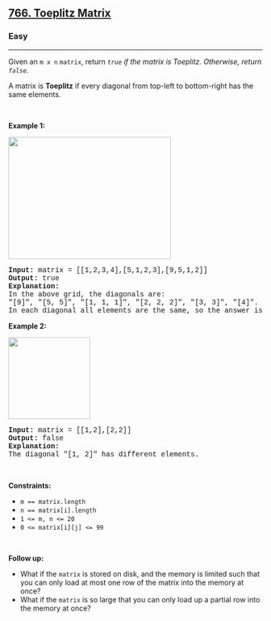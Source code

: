 <h2><a href="https://leetcode.com/problems/toeplitz-matrix/">766. Toeplitz Matrix</a></h2><h3>Easy</h3><hr><div><p>Given an <code style="font-family: monospace, Bangla646, sans-serif;">m x n</code> <code style="font-family: monospace, Bangla646, sans-serif;">matrix</code>, return&nbsp;<em><code style="font-family: monospace, Bangla646, sans-serif;">true</code>&nbsp;if the matrix is Toeplitz. Otherwise, return <code style="font-family: monospace, Bangla646, sans-serif;">false</code>.</em></p>

<p>A matrix is <strong>Toeplitz</strong> if every diagonal from top-left to bottom-right has the same elements.</p>

<p>&nbsp;</p>
<p><strong class="example">Example 1:</strong></p>
<img alt="" src="https://assets.leetcode.com/uploads/2020/11/04/ex1.jpg" style="width: 322px; height: 242px;">
<pre style="font-family: SFMono-Regular, Consolas, &quot;Liberation Mono&quot;, Menlo, Courier, monospace, Bangla646, sans-serif;"><strong>Input:</strong> matrix = [[1,2,3,4],[5,1,2,3],[9,5,1,2]]
<strong>Output:</strong> true
<strong>Explanation:</strong>
In the above grid, the&nbsp;diagonals are:
"[9]", "[5, 5]", "[1, 1, 1]", "[2, 2, 2]", "[3, 3]", "[4]".
In each diagonal all elements are the same, so the answer is True.
</pre>

<p><strong class="example">Example 2:</strong></p>
<img alt="" src="https://assets.leetcode.com/uploads/2020/11/04/ex2.jpg" style="width: 162px; height: 162px;">
<pre style="font-family: SFMono-Regular, Consolas, &quot;Liberation Mono&quot;, Menlo, Courier, monospace, Bangla646, sans-serif;"><strong>Input:</strong> matrix = [[1,2],[2,2]]
<strong>Output:</strong> false
<strong>Explanation:</strong>
The diagonal "[1, 2]" has different elements.
</pre>

<p>&nbsp;</p>
<p><strong>Constraints:</strong></p>

<ul>
	<li><code style="font-family: monospace, Bangla646, sans-serif;">m == matrix.length</code></li>
	<li><code style="font-family: monospace, Bangla646, sans-serif;">n == matrix[i].length</code></li>
	<li><code style="font-family: monospace, Bangla646, sans-serif;">1 &lt;= m, n &lt;= 20</code></li>
	<li><code style="font-family: monospace, Bangla646, sans-serif;">0 &lt;= matrix[i][j] &lt;= 99</code></li>
</ul>

<p>&nbsp;</p>
<p><strong>Follow up:</strong></p>

<ul>
	<li>What if the <code style="font-family: monospace, Bangla646, sans-serif;">matrix</code> is stored on disk, and the memory is limited such that you can only load at most one row of the matrix into the memory at once?</li>
	<li>What if the <code style="font-family: monospace, Bangla646, sans-serif;">matrix</code> is so large that you can only load up a partial row into the memory at once?</li>
</ul>
</div>